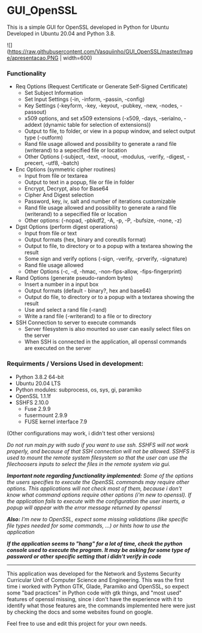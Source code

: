 # GUI_OpenSSL

This is a simple GUI for OpenSSL developed in Python for Ubuntu
Developed in Ubuntu 20.04 and Python 3.8.

![](https://raw.githubusercontent.com/Vasquiinho/GUI_OpenSSL/master/Image/apresentacao.PNG | width=600)

### Functionality
- Req Options (Request Certificate or Generate Self-Signed Certificate)
  - Set Subject Information
  - Set Input Settings (-in, -inform, -passin, -config)
  - Key Settings (-keyform, -key, -keyout, -pubkey, -new, -nodes, -passout)
  - x509 options, and set x509 extensions (-x509, -days, -serialno, -addext (dynamic table for selection of extensions))
  - Output to file, to folder, or view in a popup window, and select output type (-outform)
  - Rand file usage allowed and possibility to generate a rand file (writerand) to a sepecified file or location
  - Other Options (-subject, -text, -noout, -modulus, -verify, -digest, -precert, -utf8, -batch)
- Enc Options (symmetric cipher routines)
  - Input from file or textarea
  - Output to text in a popup, file or file in folder
  - Encrypt, Decrypt, also for Base64
  - Cipher And Digest selection
  - Password, key, iv, salt and number of iterations customizable
  - Rand file usage allowed and possibility to generate a rand file (writerand) to a sepecified file or location
  - Other options: (-nopad, -pbkdf2, -A, -p, -P, -bufsize, -none, -z)
- Dgst Options (perform digest operations)
  - Input from file or text
  - Output formats (hex, binary and coreutils format)
  - Output to file, to directory or to a popup with a textarea showing the result
  - Some sign and verify options (-sign, -verify, -prverify, -signature)
  - Rand file usage allowed
  - Other Options (-c, -d, -hmac, -non-fips-allow, -fips-fingerprint)
- Rand Options (generate pseudo-random bytes)
  - Insert a number in a input box
  - Output formats (default - binary?, hex and base64)
  - Output do file, to directory or to a popup with a textarea showing the result
  - Use and select a rand file (-rand)
  - Write a rand file (-writerand) to a file or to directory
- SSH Connection to server to execute commands
  - Server filesystem is also mounted so user can easily select files on the server
  - When SSH is connected in the application, all openssl commands are executed on the server


### Requirments / Versions Used in development:
  - Python 3.8.2 64-bit
  - Ubuntu 20.04 LTS
  - Python modules: subprocess, os, sys, gi, paramiko
  - OpenSSL 1.1.1f
  - SSHFS 2.10.0
    - Fuse 2.9.9
    - fusermount 2.9.9
    - FUSE kernel interface 7.9
  
  (Other configurations may work, i didn't test other versions)

*Do not run main.py with sudo if you want to use ssh. SSHFS will not work properly, and because of that SSH connection will not be allowed. SSHFS is used to mount the remote system filesystem so that the user can use the filechoosers inputs to select the files in the remote system via gui.*


***Important note regarding functionality implemented:** Some of the options the users specifies to execute the OpenSSL commands may require other options. This applications will not check most of them, because i don't know what command options require other options (i'm new to openssl). If the application fails to execute with the configuration the user inserts, a popup will appear with the error message returned by openssl*

***Also:** I'm new to OpenSSL, expect some missing validations (like specific file types needed for some commands, ...) or hints how to use the application*

***If the application seems to "hang" for a lot of time, check the python console used to execute the program. It may be asking for some type of password or other specific setting that i didn't verify in code***


---
This application was developed for the Network and Systems Security Curricular Unit of Computer Science and Engineering. This was the first time i worked with Python GTK, Glade, Paramiko and OpenSSL, so expect some "bad practices" in Python code with gtk things, and "most used" features of openssl missing, since i don't have the experience with it to identify what those features are, the commands implemented here were just by checking the docs and some websites found on google.



Feel free to use and edit this project for your own needs.
